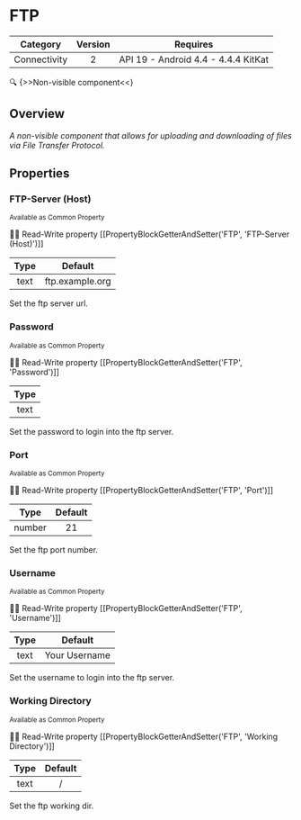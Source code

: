 # FTP

| Category | Version | Requires |
|:--------:|:-------:|:--------:|
|Connectivity|2|API 19 - Android 4.4 - 4.4.4 KitKat|

:mag: {>>Non-visible component<<}

## Overview

_A non-visible component that allows for uploading and downloading of files via File Transfer Protocol._

## Properties

### FTP-Server (Host)

<small>Available as Common Property</small>

:eyes::pencil: Read-Write property
[[PropertyBlockGetterAndSetter('FTP', 'FTP-Server (Host)')]]

| Type | Default |
|:----:|:-------:|
|text|ftp.example.org|

Set the ftp server url.

### Password

<small>Available as Common Property</small>

:eyes::pencil: Read-Write property
[[PropertyBlockGetterAndSetter('FTP', 'Password')]]

| Type |
|:----:|
|text|

Set the password to login into the ftp server.

### Port

<small>Available as Common Property</small>

:eyes::pencil: Read-Write property
[[PropertyBlockGetterAndSetter('FTP', 'Port')]]

| Type | Default |
|:----:|:-------:|
|number|21|

Set the ftp port number.

### Username

<small>Available as Common Property</small>

:eyes::pencil: Read-Write property
[[PropertyBlockGetterAndSetter('FTP', 'Username')]]

| Type | Default |
|:----:|:-------:|
|text|Your Username|

Set the username to login into the ftp server.

### Working Directory

<small>Available as Common Property</small>

:eyes::pencil: Read-Write property
[[PropertyBlockGetterAndSetter('FTP', 'Working Directory')]]

| Type | Default |
|:----:|:-------:|
|text|/|

Set the ftp working dir.